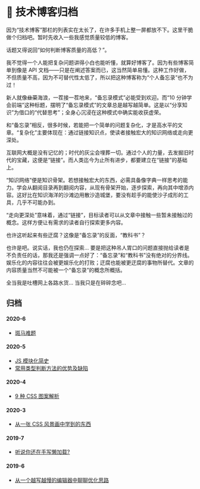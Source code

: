 # 📝 技术博客归档

因为“技术博客”那栏的列表实在太长了，在许多手机上整一屏都放不下。这里干脆做个归档吧。暂时先收入一些我感觉质量较低的博客。

话题又得说回“如何判断博客质量的高低？”。

我不觉得一个人能把复杂问题讲得小白也能听懂，就算好博客了。因为有些博客简单到像是 API 文档——只是在阐述答案而已，这当然简单易懂。这种工作好做，不但质量不高，因为不可替代性太低了，所以把这种博客称为“个人备忘录”也不为过！

新人就像<del>韭菜</del>海浪，一茬接一茬地来，“备忘录模式”必能受到欢迎。而“10 分钟学会前端”这种标题，摆明了“备忘录模式”的文章总是越写越简单。这是以“分享知识”为借口的“代替思考”；全身心沉浸在这种模式中确实能收获虚荣。

和“备忘录”相反，很多时候，若能把一个简单的问题复杂化，才是高水平的文章。“复杂化”主要体现在：通过链接知识点，使读者接触宏大的知识网络或走向更深处。

互联网大概是没有记忆的；时代的灰尘会埋葬一切。通过个人的力量，去发掘旧时代的宝藏，这便是“链接”。而人类迄今为止所有进步，都要建立在“链接”的基础上。

“知识网络”便是知识骨架。若想接触宏大的东西，必需具备像字典一样思考的能力。学会从翻阅目录再到翻阅内容，从现有骨架开始，逐步探索，再向其中增添内容。这好比在知识海洋的沙滩边用散沙造城堡，要没有趁手的能使沙子成形的工具，几乎不可能办到。

“走向更深处”意味着，通过“链接”，目标读者可以从文章中接触一些暂未接触过的概念。这样方便让有需求的读者自行探索更多内容。

也许这听起来有些迂腐？这像是“备忘录”的反面，“教科书”？

也许是吧。说实话，我也仍在探索... 要是把这种吊人胃口的问题直接抛给读者是不负责任的话，那我还是强调一点好了：“备忘录”和“教科书”没有绝对的分界线。娱乐化的内容往往会被更娱乐化的打败；迂腐也能被更迂腐的事物所替代。文章的内容质量当然不可能被一个“备忘录”的概念所概括。

全当我是吐槽网上各路水货... 当我只是在碎碎念吧...

## 归档

#### 2020-6

- [斑马难题](/articles/fold/2020-6/zebra-puzzle.html)

#### 2020-5

- [JS 模块化简史](/articles/fold/2020-5/js-module-history.html)
- [常用类型判断方法的优势及缺陷](/articles/fold/2020-5/type-check.html)

#### 2020-4

- [9 种 CSS 图案解析](/articles/fold/2020-4/9-css-chart.html)

#### 2020-3

- [从一张 CSS 风景画中学到的东西](/articles/learn-from-an-evening-in-southwold.html)

#### 2019-7

- [听说你还在手写懒加载?](/articles/fold/2019-7/chrome-image-lazyload.html)

#### 2019-6

- [从一个越写越慢的编辑器中聊聊优化思路](/articles/fold/2019-6/a-markdown-parser.html)
